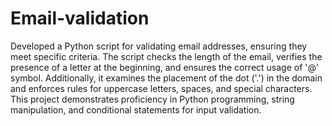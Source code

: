 # Email-validation
Developed a Python script for validating email addresses, ensuring they meet specific criteria. The script checks the length of the email, verifies the presence of a letter at the beginning, and ensures the correct usage of '@' symbol. Additionally, it examines the placement of the dot ('.') in the domain and enforces rules for uppercase letters, spaces, and special characters. This project demonstrates proficiency in Python programming, string manipulation, and conditional statements for input validation.
